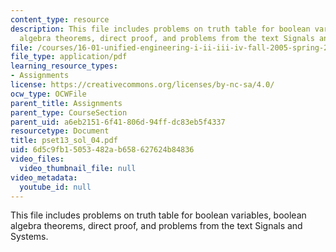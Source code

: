 ```yaml
---
content_type: resource
description: This file includes problems on truth table for boolean variables, boolean
  algebra theorems, direct proof, and problems from the text Signals and Systems.
file: /courses/16-01-unified-engineering-i-ii-iii-iv-fall-2005-spring-2006/6d5c9fb15053482ab658627624b84836_pset13_sol_04.pdf
file_type: application/pdf
learning_resource_types:
- Assignments
license: https://creativecommons.org/licenses/by-nc-sa/4.0/
ocw_type: OCWFile
parent_title: Assignments
parent_type: CourseSection
parent_uid: a6eb2151-6f41-806d-94ff-dc83eb5f4337
resourcetype: Document
title: pset13_sol_04.pdf
uid: 6d5c9fb1-5053-482a-b658-627624b84836
video_files:
  video_thumbnail_file: null
video_metadata:
  youtube_id: null
---
```

This file includes problems on truth table for boolean variables, boolean algebra theorems, direct proof, and problems from the text Signals and Systems.